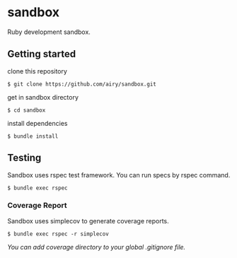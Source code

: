 # sandbox

Ruby development sandbox.

## Getting started

clone this repository

    $ git clone https://github.com/airy/sandbox.git

get in sandbox directory

    $ cd sandbox

install dependencies

    $ bundle install

## Testing

Sandbox uses rspec test framework. You can run specs by rspec command.

    $ bundle exec rspec

### Coverage Report

Sandbox uses simplecov to generate coverage reports.

    $ bundle exec rspec -r simplecov

*You can add coverage directory to your global .gitignore file.*
